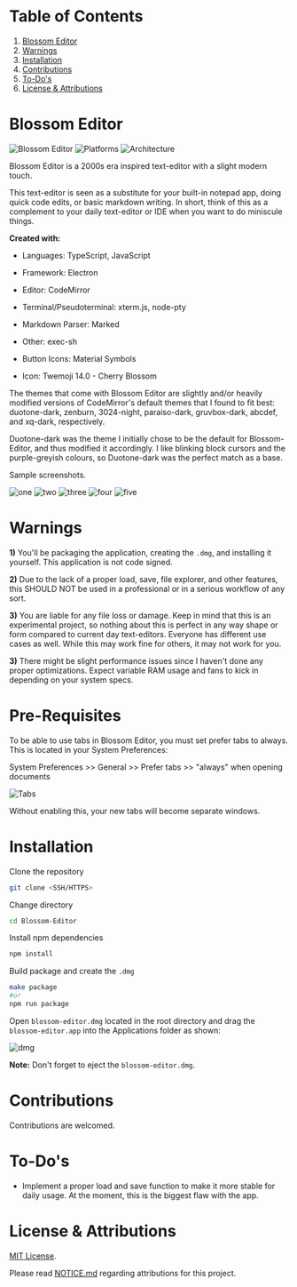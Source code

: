 # Table of Contents

1. [Blossom Editor](#blossom-editor)
2. [Warnings](#warnings)
3. [Installation](#installation)
4. [Contributions](#contributions)
5. [To-Do's](#to-dos)
5. [License & Attributions](#license--attributions)

# Blossom Editor

![Blossom Editor](https://img.shields.io/badge/Blossom%20Editor-1.0.0-ff69b4) ![Platforms](https://img.shields.io/badge/Platforms-MacOS-lightgrey) ![Architecture](https://img.shields.io/badge/Architecture-x64-lightgrey)

Blossom Editor is a 2000s era inspired text-editor with a slight modern touch. 

This text-editor is seen as a substitute for your built-in notepad app, doing quick code edits, or basic markdown writing. In short, think of this as a complement to your daily text-editor or IDE when you want to do miniscule things. 

**Created with:**

- Languages: TypeScript, JavaScript

- Framework: Electron

- Editor: CodeMirror 

- Terminal/Pseudoterminal: xterm.js, node-pty

- Markdown Parser: Marked

- Other: exec-sh

- Button Icons: Material Symbols 

- Icon: Twemoji 14.0 - Cherry Blossom

The themes that come with Blossom Editor are slightly and/or heavily modified versions of CodeMirror's default themes that I found to fit best: duotone-dark, zenburn, 3024-night, paraiso-dark, gruvbox-dark, abcdef, and xq-dark, respectively.

Duotone-dark was the theme I initially chose to be the default for Blossom-Editor, and thus modified it accordingly. I like blinking block cursors and the purple-greyish colours, so Duotone-dark was the perfect match as a base.

Sample screenshots.

![one](img/one.png)
![two](img/two.png)
![three](img/three.png)
![four](img/four.png)
![five](img/five.png)

# Warnings

**1)** You'll be packaging the application, creating the `.dmg`, and installing it yourself. This application is not code signed.

**2)** Due to the lack of a proper load, save, file explorer, and other features, this SHOULD NOT be used in a professional or in a serious workflow of any sort. 

**3)** You are liable for any file loss or damage. Keep in mind that this is an experimental project, so nothing about this is perfect in any way shape or form compared to current day text-editors. Everyone has different use cases as well. While this may work fine for others, it may not work for you.

**3)** There might be slight performance issues since I haven't done any proper optimizations. Expect variable RAM usage and fans to kick in depending on your system specs.

# Pre-Requisites

To be able to use tabs in Blossom Editor, you must set prefer tabs to always. This is located in your System Preferences:

System Preferences >> General >> Prefer tabs >> "always" when opening documents

![Tabs](img/tabs.png)

Without enabling this, your new tabs will become separate windows.

# Installation

Clone the repository

```bash
git clone <SSH/HTTPS>
```

Change directory

```bash
cd Blossom-Editor
```

Install npm dependencies

```bash
npm install
```

Build package and create the `.dmg`

```bash
make package
#or
npm run package
```

Open `blossom-editor.dmg` located in the root directory and drag the `blossom-editor.app` into the Applications folder as shown:

![dmg](img/dmg.png)

**Note:** Don't forget to eject the `blossom-editor.dmg`.

# Contributions

Contributions are welcomed.

# To-Do's

- Implement a proper load and save function to make it more stable for daily usage. At the moment, this is the biggest flaw with the app. 

# License & Attributions

[MIT License](LICENSE).

Please read [NOTICE.md](NOTICE.md) regarding attributions for this project.